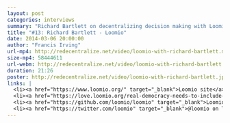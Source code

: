 ```yaml
---
layout: post
categories: interviews
summary: "Richard Bartlett on decentralizing decision making with Loomio. How can user experience help us govern ourselves? Plus crowdfunding."
title: "#13: Richard Bartlett - Loomio"
date: 2014-03-06 20:00:00
author: "Francis Irving"
url-mp4: http://redecentralize.net/video/loomio-with-richard-bartlett.mp4
size-mp4: 58444611
url-webm: http://redecentralize.net/video/loomio-with-richard-bartlett.webm
duration: 21:26
poster: http://redecentralize.net/video/loomio-with-richard-bartlett.jpg
links: |
  <li><a href="https://www.loomio.org/" target="_blank">Loomio site</a></li>
  <li><a href="https://love.loomio.org/real-democracy-needs-to-include-everyone" target="_blank">Crowdfunding</a></li>
  <li><a href="https://github.com/loomio/loomio" target="_blank">Loomio Github</a></li>
  <li><a href="https://twitter.com/loomio" target="_blank">@loomio on Twitter</a></li>
---
```


